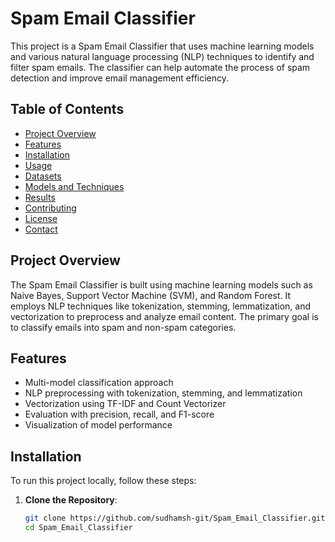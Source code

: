 # Spam Email Classifier

This project is a Spam Email Classifier that uses machine learning models and various natural language processing (NLP) techniques to identify and filter spam emails. The classifier can help automate the process of spam detection and improve email management efficiency.

## Table of Contents
- [Project Overview](#project-overview)
- [Features](#features)
- [Installation](#installation)
- [Usage](#usage)
- [Datasets](#datasets)
- [Models and Techniques](#models-and-techniques)
- [Results](#results)
- [Contributing](#contributing)
- [License](#license)
- [Contact](#contact)

## Project Overview

The Spam Email Classifier is built using machine learning models such as Naive Bayes, Support Vector Machine (SVM), and Random Forest. It employs NLP techniques like tokenization, stemming, lemmatization, and vectorization to preprocess and analyze email content. The primary goal is to classify emails into spam and non-spam categories.

## Features

- Multi-model classification approach
- NLP preprocessing with tokenization, stemming, and lemmatization
- Vectorization using TF-IDF and Count Vectorizer
- Evaluation with precision, recall, and F1-score
- Visualization of model performance

## Installation

To run this project locally, follow these steps:

1. **Clone the Repository**:

   ```bash
   git clone https://github.com/sudhamsh-git/Spam_Email_Classifier.git
   cd Spam_Email_Classifier
